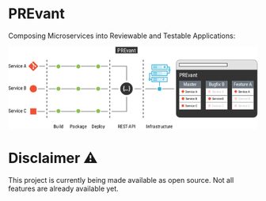 # PREvant

Composing Microservices into Reviewable and Testable Applications:

![In a nutshell](in-a-nutshell.png "In a nutshell")

# Disclaimer :warning:

This project is currently being made available as open source. Not all features are already available yet.

